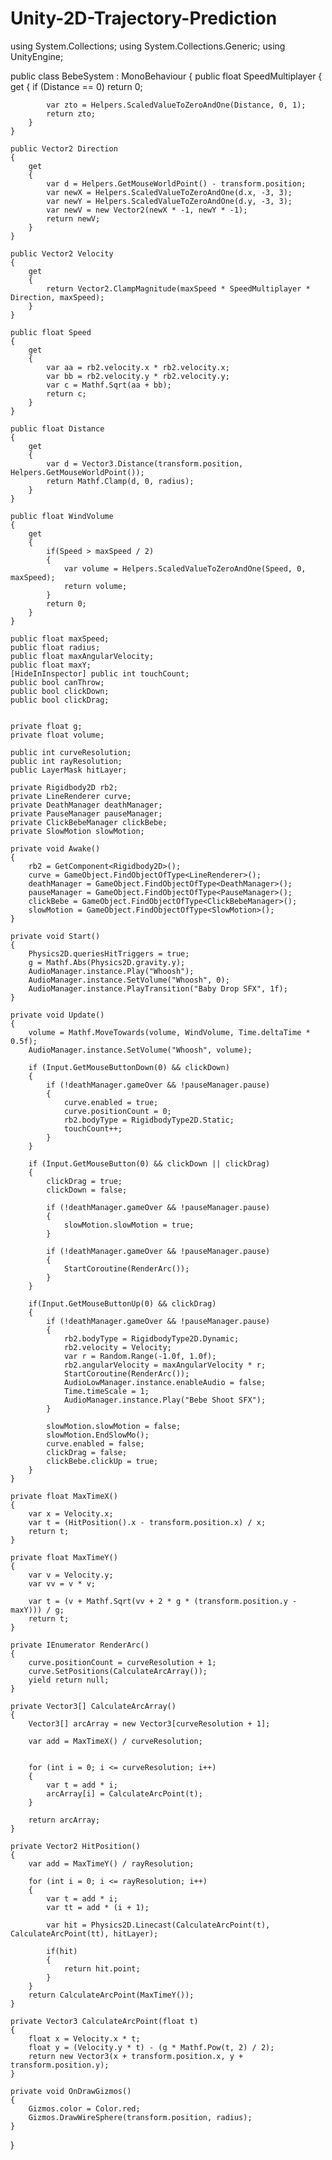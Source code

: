 # Unity-2D-Trajectory-Prediction

using System.Collections;
using System.Collections.Generic;
using UnityEngine;

public class BebeSystem : MonoBehaviour
{
    public float SpeedMultiplayer
    {
        get
        {
            if (Distance == 0)
                return 0;

            var zto = Helpers.ScaledValueToZeroAndOne(Distance, 0, 1);
            return zto;
        }
    }

    public Vector2 Direction
    {
        get
        {
            var d = Helpers.GetMouseWorldPoint() - transform.position;
            var newX = Helpers.ScaledValueToZeroAndOne(d.x, -3, 3);
            var newY = Helpers.ScaledValueToZeroAndOne(d.y, -3, 3);
            var newV = new Vector2(newX * -1, newY * -1);
            return newV;
        }
    }

    public Vector2 Velocity
    {
        get
        {
            return Vector2.ClampMagnitude(maxSpeed * SpeedMultiplayer * Direction, maxSpeed);
        }
    }

    public float Speed
    {
        get
        {
            var aa = rb2.velocity.x * rb2.velocity.x;
            var bb = rb2.velocity.y * rb2.velocity.y;
            var c = Mathf.Sqrt(aa + bb);
            return c;
        }
    }

    public float Distance
    {
        get
        {
            var d = Vector3.Distance(transform.position, Helpers.GetMouseWorldPoint());
            return Mathf.Clamp(d, 0, radius);
        }
    }

    public float WindVolume
    {
        get
        {
            if(Speed > maxSpeed / 2)
            {
                var volume = Helpers.ScaledValueToZeroAndOne(Speed, 0, maxSpeed);
                return volume;
            }
            return 0;
        }
    }

    public float maxSpeed;
    public float radius;
    public float maxAngularVelocity;
    public float maxY;
    [HideInInspector] public int touchCount;
    public bool canThrow;
    public bool clickDown;
    public bool clickDrag;
    

    private float g;
    private float volume;

    public int curveResolution;
    public int rayResolution;
    public LayerMask hitLayer;

    private Rigidbody2D rb2;
    private LineRenderer curve;
    private DeathManager deathManager;
    private PauseManager pauseManager;
    private ClickBebeManager clickBebe;
    private SlowMotion slowMotion;

    private void Awake()
    {
        rb2 = GetComponent<Rigidbody2D>();
        curve = GameObject.FindObjectOfType<LineRenderer>();
        deathManager = GameObject.FindObjectOfType<DeathManager>();
        pauseManager = GameObject.FindObjectOfType<PauseManager>();
        clickBebe = GameObject.FindObjectOfType<ClickBebeManager>();
        slowMotion = GameObject.FindObjectOfType<SlowMotion>();
    }

    private void Start()
    {
        Physics2D.queriesHitTriggers = true;
        g = Mathf.Abs(Physics2D.gravity.y);
        AudioManager.instance.Play("Whoosh");
        AudioManager.instance.SetVolume("Whoosh", 0);
        AudioManager.instance.PlayTransition("Baby Drop SFX", 1f);
    }

    private void Update()
    {
        volume = Mathf.MoveTowards(volume, WindVolume, Time.deltaTime * 0.5f);
        AudioManager.instance.SetVolume("Whoosh", volume);

        if (Input.GetMouseButtonDown(0) && clickDown)
        {
            if (!deathManager.gameOver && !pauseManager.pause)
            {
                curve.enabled = true;
                curve.positionCount = 0;
                rb2.bodyType = RigidbodyType2D.Static;
                touchCount++;
            }
        }
        
        if (Input.GetMouseButton(0) && clickDown || clickDrag)
        {
            clickDrag = true;
            clickDown = false;

            if (!deathManager.gameOver && !pauseManager.pause)
            {
                slowMotion.slowMotion = true;
            }
            
            if (!deathManager.gameOver && !pauseManager.pause)
            {
                StartCoroutine(RenderArc());
            }
        }
        
        if(Input.GetMouseButtonUp(0) && clickDrag)
        {
            if (!deathManager.gameOver && !pauseManager.pause)
            {
                rb2.bodyType = RigidbodyType2D.Dynamic;
                rb2.velocity = Velocity;
                var r = Random.Range(-1.0f, 1.0f);
                rb2.angularVelocity = maxAngularVelocity * r;
                StartCoroutine(RenderArc());
                AudioLowManager.instance.enableAudio = false;
                Time.timeScale = 1;
                AudioManager.instance.Play("Bebe Shoot SFX");
            }

            slowMotion.slowMotion = false;
            slowMotion.EndSlowMo();
            curve.enabled = false;
            clickDrag = false;
            clickBebe.clickUp = true;
        }
    }

    private float MaxTimeX()
    {
        var x = Velocity.x;
        var t = (HitPosition().x - transform.position.x) / x;
        return t;
    }

    private float MaxTimeY()
    {
        var v = Velocity.y;
        var vv = v * v;

        var t = (v + Mathf.Sqrt(vv + 2 * g * (transform.position.y - maxY))) / g;
        return t;
    }

    private IEnumerator RenderArc()
    {
        curve.positionCount = curveResolution + 1;
        curve.SetPositions(CalculateArcArray());
        yield return null;
    }

    private Vector3[] CalculateArcArray()
    {
        Vector3[] arcArray = new Vector3[curveResolution + 1];

        var add = MaxTimeX() / curveResolution;


        for (int i = 0; i <= curveResolution; i++)
        {   
            var t = add * i;
            arcArray[i] = CalculateArcPoint(t);
        }

        return arcArray;
    }

    private Vector2 HitPosition()
    {
        var add = MaxTimeY() / rayResolution;

        for (int i = 0; i <= rayResolution; i++)
        {
            var t = add * i;
            var tt = add * (i + 1);

            var hit = Physics2D.Linecast(CalculateArcPoint(t), CalculateArcPoint(tt), hitLayer);

            if(hit)
            {
                return hit.point;
            }
        }
        return CalculateArcPoint(MaxTimeY());
    }

    private Vector3 CalculateArcPoint(float t)
    {
        float x = Velocity.x * t;
        float y = (Velocity.y * t) - (g * Mathf.Pow(t, 2) / 2);
        return new Vector3(x + transform.position.x, y + transform.position.y);
    }

    private void OnDrawGizmos()
    {
        Gizmos.color = Color.red;
        Gizmos.DrawWireSphere(transform.position, radius);
    }
}
